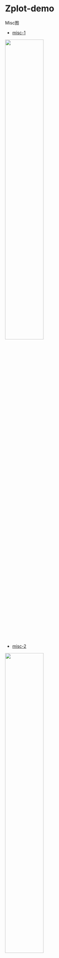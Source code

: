 # Zplot-demo

Misc图

- [misc-1](https://github.com/ISCS-GitLab/Zplot-demo/tree/main/%E5%85%B6%E4%BB%96/Misc1)

<img src="https://github.com/ISCS-GitLab/Zplot-demo/blob/main/%E5%85%B6%E4%BB%96/Misc1/misc-1.png" width="50%" height="50%">


- [misc-2](https://github.com/ISCS-GitLab/Zplot-demo/tree/main/%E5%85%B6%E4%BB%96/Misc2)

<img src="" width="50%" height="50%">


